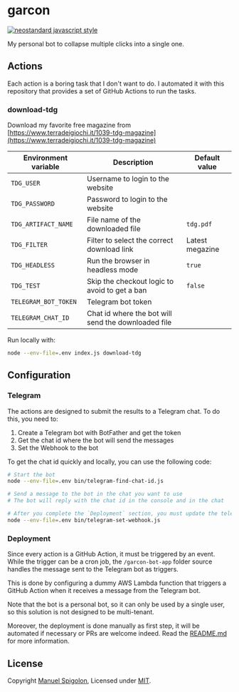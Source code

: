 # garcon

[![neostandard javascript style](https://img.shields.io/badge/code_style-neostandard-brightgreen?style=flat)](https://github.com/neostandard/neostandard)

My personal bot to collapse multiple clicks into a single one.


## Actions

Each action is a boring task that I don't want to do.
I automated it with this repository that provides a set of GitHub Actions to run the tasks.

### download-tdg

Download my favorite free magazine from [https://www.terradeigiochi.it/1039-tdg-magazine](https://www.terradeigiochi.it/1039-tdg-magazine)

| Environment variable | Description | Default value |
| --- | --- | --- |
| `TDG_USER` | Username to login to the website | |
| `TDG_PASSWORD` | Password to login to the website | |
| `TDG_ARTIFACT_NAME` | File name of the downloaded file | `tdg.pdf` |
| `TDG_FILTER` | Filter to select the correct download link | Latest megazine |
| `TDG_HEADLESS` | Run the browser in headless mode | `true` |
| `TDG_TEST` | Skip the checkout logic to avoid to get a ban | `false` |
| `TELEGRAM_BOT_TOKEN` | Telegram bot token | |
| `TELEGRAM_CHAT_ID` | Chat id where the bot will send the downloaded file | |

Run locally with:

```sh
node --env-file=.env index.js download-tdg
```

## Configuration

### Telegram

The actions are designed to submit the results to a Telegram chat. To do this, you need to:
1. Create a Telegram bot with BotFather and get the token
2. Get the chat id where the bot will send the messages
3. Set the Webhook to the bot

To get the chat id quickly and locally, you can use the following code:

```sh
# Start the bot
node --env-file=.env bin/telegram-find-chat-id.js

# Send a message to the bot in the chat you want to use
# The bot will reply with the chat id in the console and in the chat

# After you complete the `Deployment` section, you must update the telegram bot webhook
node --env-file=.env bin/telegram-set-webhook.js
```

### Deployment

Since every action is a GitHub Action, it must be triggered by an event.
While the trigger can be a cron job, the `/garcon-bot-app` folder source handles the message sent to the Telegram bot as triggers.

This is done by configuring a dummy AWS Lambda function that triggers a GitHub Action when it receives a message from the Telegram bot.

Note that the bot is a personal bot, so it can only be used by a single user, so this solution is not designed to be multi-tenant.

Moreover, the deployment is done manually as first step, it will be automated if necessary or PRs are welcome indeed.
Read the [README.md](./garcon-bot-app/README.md) for more information.


## License

Copyright [Manuel Spigolon](https://github.com/Eomm), Licensed under [MIT](./LICENSE).
